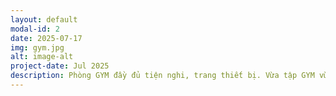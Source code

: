 ```yaml
---
layout: default
modal-id: 2
date: 2025-07-17
img: gym.jpg
alt: image-alt
project-date: Jul 2025
description: Phòng GYM đầy đủ tiện nghi, trang thiết bị. Vừa tập GYM vừa ngắm khung cảnh từ trên xuống, cùng với không khí trong lành đảm bảo khách hàng tận hưởng những giây phút thư thái, thoải mái
---
```


